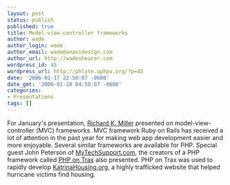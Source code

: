 ```yaml
---
layout: post
status: publish
published: true
title: Model-view-controller frameworks
author: wade
author_login: wade
author_email: wade@anavidesign.com
author_url: http://wadeshearer.com
wordpress_id: 45
wordpress_url: http://phlyte.uphpu.org/?p=45
date: '2006-01-17 22:50:07 -0600'
date_gmt: '2006-01-18 04:50:07 -0600'
categories:
- Presentations
tags: []
---
```

<p>For January's presentation, <a href="/users.php?mode=profile&uid=481">Richard K. Miller</a> presented on model-view-controller (MVC) frameworks. MVC framework Ruby on Rails has received a lot of attention in the past year for making web app development easier and more enjoyable.  Several similar frameworks are available for PHP.  Special guest John Peterson of <a href="http://mytechsupport.com">MyTechSupport.com</a>, the creators of a PHP framework called <a href="http://phpontrax.com/">PHP on Trax</a> also presented. PHP on Trax was used to rapidly develop <a href="KatrinaHousing.org">KatrinaHousing.org</a>, a highly trafficked website that helped hurricane victims find housing.</p>
